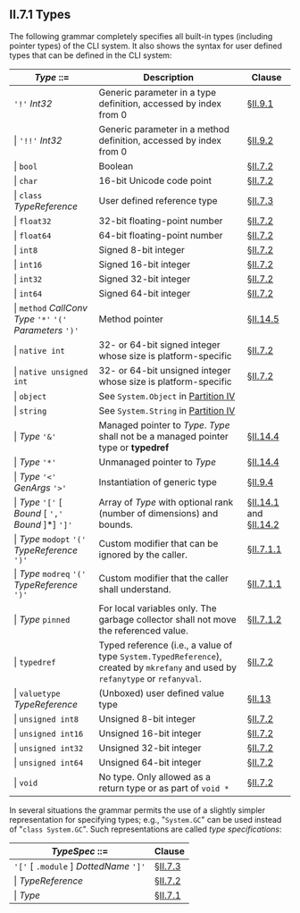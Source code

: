 ## II.7.1 Types

The following grammar completely specifies all built-in types (including pointer types) of the CLI system. It also shows the syntax for user defined types that can be defined in the CLI system: 

 *Type* ::= | Description | Clause
 ---- | ---- | ----
 `'!'` _Int32_ | Generic parameter in a type definition, accessed by index from 0 | §[II.9.1](ii.9.1-generic-type-definitions.md)
 \| `'!!'` _Int32_ | Generic parameter in a method definition, accessed by index from 0 | §[II.9.2](ii.9.2-generics-and-recursive-inheritance-graphs.md)
 \| `bool` | Boolean | §[II.7.2](ii.7.2-built-in-types.md)
 \| `char` | 16-bit Unicode code point | §[II.7.2](ii.7.2-built-in-types.md)
 \| `class` _TypeReference_ | User defined reference type | §[II.7.3](ii.7.3-references-to-user-defined-types-typereference.md)
 \| `float32` | 32-bit floating-point number | §[II.7.2](ii.7.2-built-in-types.md)
 \| `float64` | 64-bit floating-point number | §[II.7.2](ii.7.2-built-in-types.md)
 \| `int8` | Signed 8-bit integer | §[II.7.2](ii.7.2-built-in-types.md)
 \| `int16` | Signed 16-bit integer | §[II.7.2](ii.7.2-built-in-types.md)
 \| `int32` | Signed 32-bit integer | §[II.7.2](ii.7.2-built-in-types.md)
 \| `int64` | Signed 64-bit integer | §[II.7.2](ii.7.2-built-in-types.md)
 \| `method` _CallConv_ _Type_ `'*'` `'('` _Parameters_ `')'` | Method pointer | §[II.14.5](#todo-missing-hyperlink)
 \| `native int` | 32- or 64-bit signed integer whose size is platform-specific | §[II.7.2](ii.7.2-built-in-types.md)
 \| `native unsigned int` | 32- or 64-bit unsigned integer whose size is platform-specific | §[II.7.2](ii.7.2-built-in-types.md)
 \| `object` | See `System.Object` in [Partition IV](#todo-missing-hyperlink) | &nbsp;
 \| `string` | See `System.String` in [Partition IV](#todo-missing-hyperlink) | &nbsp;
 \| _Type_ `'&'` | Managed pointer to _Type_. _Type_ shall not be a managed pointer type or **typedref** | §[II.14.4](#todo-missing-hyperlink)
 \| *Type* `'*'` | Unmanaged pointer to *Type* | §[II.14.4](#todo-missing-hyperlink)
 \| *Type* `'<'` *GenArgs* `'>'` | Instantiation of generic type | §[II.9.4](ii.9.4-instantiating-generic-types.md)
 \| _Type_ `'['` [ *Bound* [ `','` *Bound* ]*] `']'` | Array of _Type_ with optional rank (number of dimensions) and bounds. | §[II.14.1](#todo-missing-hyperlink) and §[II.14.2](#todo-missing-hyperlink)
 \| _Type_ `modopt` `'('` _TypeReference_ `')'` | Custom modifier that can be ignored by the caller. | §[II.7.1.1](ii.7.1.1-modreq-and-modopt.md)
 \| _Type_ `modreq` `'('` _TypeReference_ `')'` | Custom modifier that the caller shall understand. | §[II.7.1.1](ii.7.1.1-modreq-and-modopt.md)
 \| _Type_ `pinned` | For local variables only. The garbage collector shall not move the referenced value. | §[II.7.1.2](ii.7.1.2-pinned.md)
 \| `typedref` | Typed reference (i.e., a value of type `System.TypedReference`), created by `mkrefany` and used by `refanytype` or `refanyval`. | §[II.7.2](ii.7.2-built-in-types.md)
 \| `valuetype` _TypeReference_ | (Unboxed) user defined value type | §[II.13](ii.13-semantics-of-value-types.md)
 \| `unsigned int8` | Unsigned 8-bit integer | §[II.7.2](ii.7.2-built-in-types.md)
 \| `unsigned int16` | Unsigned 16-bit integer | §[II.7.2](ii.7.2-built-in-types.md)
 \| `unsigned int32` | Unsigned 32-bit integer | §[II.7.2](ii.7.2-built-in-types.md)
 \| `unsigned int64` | Unsigned 64-bit integer | §[II.7.2](ii.7.2-built-in-types.md)
 \| `void` | No type. Only allowed as a return type or as part of `void *` | §[II.7.2](ii.7.2-built-in-types.md)

In several situations the grammar permits the use of a slightly simpler representation for specifying types; e.g., "`System.GC`" can be used instead of  "`class System.GC`". Such representations are called *type specifications*: 

 _TypeSpec_ ::= | Clause
 ---- | ----
 `'['` [ `.module` ] *DottedName* `']'` | §[II.7.3](ii.7.3-references-to-user-defined-types-typereference.md)
 \| _TypeReference_ | §[II.7.2](ii.7.2-built-in-types.md)
 \| _Type_ | §[II.7.1](ii.7.1-types.md)